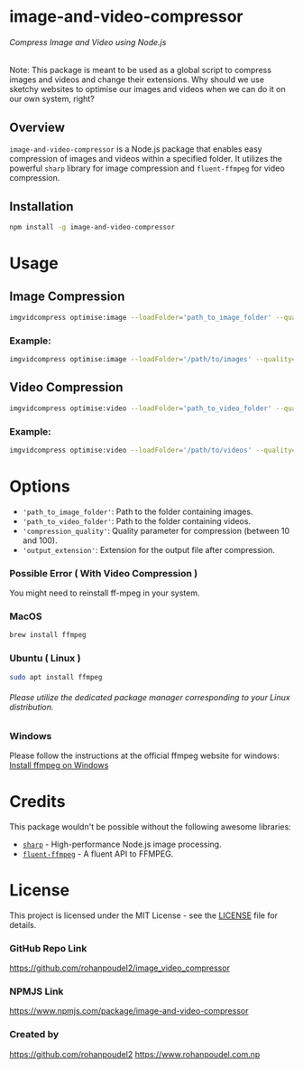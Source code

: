 # image-and-video-compressor

###### Compress Image and Video using Node.js

Note: This package is meant to be used as a global script to compress images and videos and change their extensions. Why should we use sketchy websites to optimise our images and videos when we can do it on our own system, right?

## Overview

`image-and-video-compressor` is a Node.js package that enables easy compression of images and videos within a specified folder. It utilizes the powerful `sharp` library for image compression and `fluent-ffmpeg` for video compression.

## Installation

```bash
npm install -g image-and-video-compressor
```
# Usage
## Image Compression

```bash
imgvidcompress optimise:image --loadFolder='path_to_image_folder' --quality='compression_quality' --output='output_extension'
```
### Example:

```bash
imgvidcompress optimise:image --loadFolder='/path/to/images' --quality=40 --output='.webp'
```
## Video Compression

```bash
imgvidcompress optimise:video --loadFolder='path_to_video_folder' --quality='compression_quality' --output='output_extension'
```
### Example:

```bash
imgvidcompress optimise:video --loadFolder='/path/to/videos' --quality=30 --output='.mp4'
```
# Options

- `'path_to_image_folder'`: Path to the folder containing images.
- `'path_to_video_folder'`: Path to the folder containing videos.
- `'compression_quality'`: Quality parameter for compression (between 10 and 100).
- `'output_extension'`: Extension for the output file after compression.

### Possible Error ( With Video Compression )

You might need to reinstall ff-mpeg in your system.

### MacOS
```bash
brew install ffmpeg
```
### Ubuntu ( Linux )
```bash
sudo apt install ffmpeg
```
###### Please utilize the dedicated package manager corresponding to your Linux distribution.
### Windows
Please follow the instructions at the official ffmpeg website for windows:
[Install ffmpeg on Windows](https://www.ffmpeg.org/download.html#build-windows)

# Credits
This package wouldn't be possible without the following awesome libraries:

-	[`sharp`](https://sharp.pixelplumbing.com/) - High-performance Node.js image processing.
-	[`fluent-ffmpeg`](https://www.npmjs.com/package/fluent-ffmpeg) - A fluent API to FFMPEG.

# License
This project is licensed under the MIT License - see the [LICENSE](./LICENSE) file for details.

### GitHub Repo Link
https://github.com/rohanpoudel2/image_video_compressor

### NPMJS Link
https://www.npmjs.com/package/image-and-video-compressor

### Created by
https://github.com/rohanpoudel2
https://www.rohanpoudel.com.np

